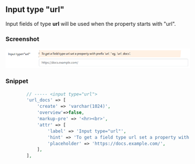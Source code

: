 ## Input type "url"

Input fields of type **url** will be used when the property starts with "url".

### Screenshot

![alt text](../../../images/input_url.png)

### Snippet

```php
        // ----- <input type="url">
        'url_docs' => [
            'create' => 'varchar(1024)', 
            'overview'=>false,
            'markup-pre' => '<hr><br>',
            'attr' => [
                'label' => 'Input type="url"',
                'hint' => 'To get a field type url set a property with prefix \'url_\' eg. \'url_docs\'.',
                'placeholder' => 'https://docs.example.com/',
            ],
        ],
```
